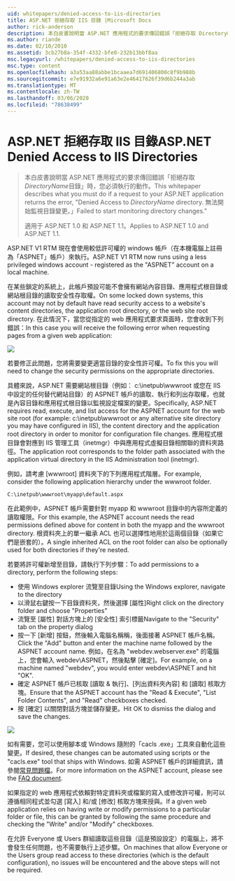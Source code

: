 ```yaml
---
uid: whitepapers/denied-access-to-iis-directories
title: ASP.NET 拒絕存取 IIS 目錄 |Microsoft Docs
author: rick-anderson
description: 本白皮書說明當 ASP.NET 應用程式的要求傳回錯誤「拒絕存取 DirectoryName 目錄」時，您必須執行的動作。 無法進行 。
ms.author: riande
ms.date: 02/10/2010
ms.assetid: 3cb27b8a-354f-4332-bfe0-232b13bbf8aa
msc.legacyurl: /whitepapers/denied-access-to-iis-directories
msc.type: content
ms.openlocfilehash: a3a53aa88abbe1bcaaea7d691406800c8f9b988b
ms.sourcegitcommit: e7e91932a6e91a63e2e46417626f39d6b244a3ab
ms.translationtype: MT
ms.contentlocale: zh-TW
ms.lasthandoff: 03/06/2020
ms.locfileid: "78638499"
---
```

# <a name="aspnet-denied-access-to-iis-directories"></a><span data-ttu-id="bb7ef-104">ASP.NET 拒絕存取 IIS 目錄</span><span class="sxs-lookup"><span data-stu-id="bb7ef-104">ASP.NET Denied Access to IIS Directories</span></span>

> <span data-ttu-id="bb7ef-105">本白皮書說明當 ASP.NET 應用程式的要求傳回錯誤「拒絕存取*DirectoryName*目錄」時，您必須執行的動作。</span><span class="sxs-lookup"><span data-stu-id="bb7ef-105">This whitepaper describes what you must do if a request to your ASP.NET application returns the error, "Denied Access to *DirectoryName* directory.</span></span> <span data-ttu-id="bb7ef-106">無法開始監視目錄變更。」</span><span class="sxs-lookup"><span data-stu-id="bb7ef-106">Failed to start monitoring directory changes."</span></span>
> 
> <span data-ttu-id="bb7ef-107">適用于 ASP.NET 1.0 和 ASP.NET 1.1。</span><span class="sxs-lookup"><span data-stu-id="bb7ef-107">Applies to ASP.NET 1.0 and ASP.NET 1.1.</span></span>

<span data-ttu-id="bb7ef-108">ASP.NET V1 RTM 現在會使用較低許可權的 windows 帳戶（在本機電腦上註冊為「ASPNET」帳戶）來執行。</span><span class="sxs-lookup"><span data-stu-id="bb7ef-108">ASP.NET V1 RTM now runs using a less privileged windows account - registered as the "ASPNET" account on a local machine.</span></span>

<span data-ttu-id="bb7ef-109">在某些鎖定的系統上，此帳戶預設可能不會擁有網站內容目錄、應用程式根目錄或網站根目錄的讀取安全性存取權。</span><span class="sxs-lookup"><span data-stu-id="bb7ef-109">On some locked down systems, this account may not by default have read security access to a website's content directories, the application root directory, or the web site root directory.</span></span> <span data-ttu-id="bb7ef-110">在此情況下，當您從指定的 web 應用程式要求頁面時，您會收到下列錯誤：</span><span class="sxs-lookup"><span data-stu-id="bb7ef-110">In this case you will receive the following error when requesting pages from a given web application:</span></span>

![](denied-access-to-iis-directories/_static/image1.jpg)

<span data-ttu-id="bb7ef-111">若要修正此問題，您將需要變更適當目錄的安全性許可權。</span><span class="sxs-lookup"><span data-stu-id="bb7ef-111">To fix this you will need to change the security permissions on the appropriate directories.</span></span>

<span data-ttu-id="bb7ef-112">具體來說，ASP.NET 需要網站根目錄（例如： c:\inetpub\wwwroot 或您在 IIS 中設定的任何替代網站目錄）的 ASPNET 帳戶的讀取、執行和列出存取權，也就是內容目錄和應用程式根目錄以監視設定檔案的變更。</span><span class="sxs-lookup"><span data-stu-id="bb7ef-112">Specifically, ASP.NET requires read, execute, and list access for the ASPNET account for the web site root (for example: c:\inetpub\wwwroot or any alternative site directory you may have configured in IIS), the content directory and the application root directory in order to monitor for configuration file changes.</span></span> <span data-ttu-id="bb7ef-113">應用程式根目錄會對應到 IIS 管理工具（inetmgr）中與應用程式虛擬目錄相關聯的資料夾路徑。</span><span class="sxs-lookup"><span data-stu-id="bb7ef-113">The application root corresponds to the folder path associated with the application virtual directory in the IIS Administration tool (inetmgr).</span></span>

<span data-ttu-id="bb7ef-114">例如，請考慮 [wwwroot] 資料夾下的下列應用程式階層。</span><span class="sxs-lookup"><span data-stu-id="bb7ef-114">For example, consider the following application hierarchy under the wwwroot folder.</span></span>

`C:\inetpub\wwwroot\myapp\default.aspx`

<span data-ttu-id="bb7ef-115">在此範例中，ASPNET 帳戶需要針對 myapp 和 wwwroot 目錄中的內容所定義的讀取權限。</span><span class="sxs-lookup"><span data-stu-id="bb7ef-115">For this example, the ASPNET account needs the read permissions defined above for content in both the myapp and the wwwroot directory.</span></span> <span data-ttu-id="bb7ef-116">根資料夾上的單一繼承 ACL 也可以選擇性地用於這兩個目錄（如果它們是嵌套的）。</span><span class="sxs-lookup"><span data-stu-id="bb7ef-116">A single inherited ACL on the root folder can also be optionally used for both directories if they're nested.</span></span>

<span data-ttu-id="bb7ef-117">若要將許可權新增至目錄，請執行下列步驟：</span><span class="sxs-lookup"><span data-stu-id="bb7ef-117">To add permissions to a directory, perform the following steps:</span></span>

- <span data-ttu-id="bb7ef-118">使用 Windows explorer 流覽至目錄</span><span class="sxs-lookup"><span data-stu-id="bb7ef-118">Using the Windows explorer, navigate to the directory</span></span>
- <span data-ttu-id="bb7ef-119">以滑鼠右鍵按一下目錄資料夾，然後選擇 [屬性]</span><span class="sxs-lookup"><span data-stu-id="bb7ef-119">Right click on the directory folder and choose "Properties"</span></span>
- <span data-ttu-id="bb7ef-120">流覽至 [屬性] 對話方塊上的 [安全性] 索引標籤</span><span class="sxs-lookup"><span data-stu-id="bb7ef-120">Navigate to the "Security" tab on the property dialog</span></span>
- <span data-ttu-id="bb7ef-121">按一下 [新增] 按鈕，然後輸入電腦名稱稱，後面接著 ASPNET 帳戶名稱。</span><span class="sxs-lookup"><span data-stu-id="bb7ef-121">Click the "Add" button and enter the machine name followed by the ASPNET account name.</span></span> <span data-ttu-id="bb7ef-122">例如，在名為 "webdev.webserver.exe" 的電腦上，您會輸入 webdev\ASPNET，然後點擊 [確定]。</span><span class="sxs-lookup"><span data-stu-id="bb7ef-122">For example, on a machine named "webdev", you would enter webdev\ASPNET and hit "OK".</span></span>
- <span data-ttu-id="bb7ef-123">確定 ASPNET 帳戶已核取 [讀取 &amp; 執行]、[列出資料夾內容] 和 [讀取] 核取方塊。</span><span class="sxs-lookup"><span data-stu-id="bb7ef-123">Ensure that the ASPNET account has the "Read &amp; Execute", "List Folder Contents", and "Read" checkboxes checked.</span></span>
- <span data-ttu-id="bb7ef-124">按 [確定] 以關閉對話方塊並儲存變更。</span><span class="sxs-lookup"><span data-stu-id="bb7ef-124">Hit OK to dismiss the dialog and save the changes.</span></span>

![](denied-access-to-iis-directories/_static/image2.jpg)

<span data-ttu-id="bb7ef-125">如有需要，您可以使用腳本或 Windows 隨附的「cacls .exe」工具來自動化這些變更。</span><span class="sxs-lookup"><span data-stu-id="bb7ef-125">If desired, these changes can be automated using scripts or the "cacls.exe" tool that ships with Windows.</span></span> <span data-ttu-id="bb7ef-126">如需 ASPNET 帳戶的詳細資訊，請參閱[常見問題檔](https://go.microsoft.com/fwlink/?LinkId=5828)。</span><span class="sxs-lookup"><span data-stu-id="bb7ef-126">For more information on the ASPNET account, please see the [FAQ document](https://go.microsoft.com/fwlink/?LinkId=5828).</span></span>

<span data-ttu-id="bb7ef-127">如果指定的 web 應用程式依賴對特定資料夾或檔案的寫入或修改許可權，則可以遵循相同程式並勾選 [寫入] 和/或 [修改] 核取方塊來授與。</span><span class="sxs-lookup"><span data-stu-id="bb7ef-127">If a given web application relies on having write or modify permissions to a particular folder or file, this can be granted by following the same procedure and checking the "Write" and/or "Modify" checkboxes.</span></span>

<span data-ttu-id="bb7ef-128">在允許 Everyone 或 Users 群組讀取這些目錄（這是預設設定）的電腦上，將不會發生任何問題，也不需要執行上述步驟。</span><span class="sxs-lookup"><span data-stu-id="bb7ef-128">On machines that allow Everyone or the Users group read access to these directories (which is the default configuration), no issues will be encountered and the above steps will not be required.</span></span>

